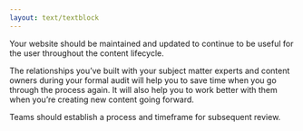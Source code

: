 ```yaml
---
layout: text/textblock
---
```


Your website should be maintained and updated to continue to be useful for the user throughout the content lifecycle.

The relationships you’ve built with your subject matter experts and content owners during your formal audit will help you to save time when you go through the process again. It will also help you to work better with them when you’re creating new content going forward.

Teams should establish a process and timeframe for subsequent review.
